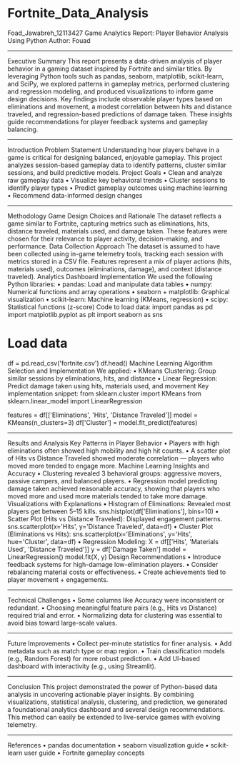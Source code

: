 # Fortnite_Data_Analysis
Foad_Jawabreh_12113427
Game Analytics Report: Player Behavior Analysis Using Python
Author: Fouad
________________________________________
Executive Summary
This report presents a data-driven analysis of player behavior in a gaming dataset inspired by Fortnite and similar titles. By leveraging Python tools such as pandas, seaborn, matplotlib, scikit-learn, and SciPy, we explored patterns in gameplay metrics, performed clustering and regression modeling, and produced visualizations to inform game design decisions. Key findings include observable player types based on eliminations and movement, a modest correlation between hits and distance traveled, and regression-based predictions of damage taken. These insights guide recommendations for player feedback systems and gameplay balancing.
________________________________________
Introduction
Problem Statement
Understanding how players behave in a game is critical for designing balanced, enjoyable gameplay. This project analyzes session-based gameplay data to identify patterns, cluster similar sessions, and build predictive models.
Project Goals
•	Clean and analyze raw gameplay data
•	Visualize key behavioral trends
•	Cluster sessions to identify player types
•	Predict gameplay outcomes using machine learning
•	Recommend data-informed design changes
________________________________________
Methodology
Game Design Choices and Rationale
The dataset reflects a game similar to Fortnite, capturing metrics such as eliminations, hits, distance traveled, materials used, and damage taken. These features were chosen for their relevance to player activity, decision-making, and performance.
Data Collection Approach
The dataset is assumed to have been collected using in-game telemetry tools, tracking each session with metrics stored in a CSV file. Features represent a mix of player actions (hits, materials used), outcomes (eliminations, damage), and context (distance traveled).
Analytics Dashboard Implementation
We used the following Python libraries:
•	pandas: Load and manipulate data tables
•	numpy: Numerical functions and array operations
•	seaborn + matplotlib: Graphical visualization
•	scikit-learn: Machine learning (KMeans, regression)
•	scipy: Statistical functions (z-score)
Code to load data:
import pandas as pd
import matplotlib.pyplot as plt
import seaborn as sns

# Load data
df = pd.read_csv('fortnite.csv')
df.head()
Machine Learning Algorithm Selection and Implementation
We applied:
•	KMeans Clustering: Group similar sessions by eliminations, hits, and distance
•	Linear Regression: Predict damage taken using hits, materials used, and movement
Key implementation snippet:
from sklearn.cluster import KMeans
from sklearn.linear_model import LinearRegression

features = df[['Eliminations', 'Hits', 'Distance Traveled']]
model = KMeans(n_clusters=3)
df['Cluster'] = model.fit_predict(features)
________________________________________
Results and Analysis
Key Patterns in Player Behavior
•	Players with high eliminations often showed high mobility and high hit counts.
•	A scatter plot of Hits vs Distance Traveled showed moderate correlation — players who moved more tended to engage more.
Machine Learning Insights and Accuracy
•	Clustering revealed 3 behavioral groups: aggressive movers, passive campers, and balanced players.
•	Regression model predicting damage taken achieved reasonable accuracy, showing that players who moved more and used more materials tended to take more damage.
Visualizations with Explanations
•	Histogram of Eliminations: Revealed most players get between 5–15 kills.
sns.histplot(df['Eliminations'], bins=10)
•	Scatter Plot (Hits vs Distance Traveled): Displayed engagement patterns.
sns.scatterplot(x='Hits', y='Distance Traveled', data=df)
•	Cluster Plot (Eliminations vs Hits):
sns.scatterplot(x='Eliminations', y='Hits', hue='Cluster', data=df)
•	Regression Modeling:
X = df[['Hits', 'Materials Used', 'Distance Traveled']]
y = df['Damage Taken']
model = LinearRegression()
model.fit(X, y)
Design Recommendations
•	Introduce feedback systems for high-damage low-elimination players.
•	Consider rebalancing material costs or effectiveness.
•	Create achievements tied to player movement + engagements.
________________________________________
Technical Challenges
•	Some columns like Accuracy were inconsistent or redundant.
•	Choosing meaningful feature pairs (e.g., Hits vs Distance) required trial and error.
•	Normalizing data for clustering was essential to avoid bias toward large-scale values.
________________________________________
Future Improvements
•	Collect per-minute statistics for finer analysis.
•	Add metadata such as match type or map region.
•	Train classification models (e.g., Random Forest) for more robust prediction.
•	Add UI-based dashboard with interactivity (e.g., using Streamlit).
________________________________________
Conclusion
This project demonstrated the power of Python-based data analysis in uncovering actionable player insights. By combining visualizations, statistical analysis, clustering, and prediction, we generated a foundational analytics dashboard and several design recommendations. This method can easily be extended to live-service games with evolving telemetry.
________________________________________
References
•	pandas documentation
•	seaborn visualization guide
•	scikit-learn user guide
•	Fortnite gameplay concepts


